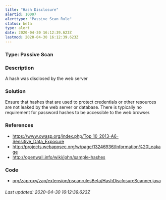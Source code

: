 ```yaml
---
title: "Hash Disclosure"
alertid: 10097
alerttype: "Passive Scan Rule"
status: beta
type: alert
date: 2020-04-30 16:12:39.623Z
lastmod: 2020-04-30 16:12:39.623Z
---
```

### Type: Passive Scan

### Description
A hash was disclosed by the web server

### Solution

Ensure that hashes that are used to protect credentials or other resources are not leaked by the web server or database. There is typically no requirement for password hashes to be accessible to the web browser.      

### References

* https://www.owasp.org/index.php/Top_10_2013-A6-Sensitive_Data_Exposure
* http://projects.webappsec.org/w/page/13246936/Information%20Leakage
* http://openwall.info/wiki/john/sample-hashes

### Code

 * [org/zaproxy/zap/extension/pscanrulesBeta/HashDisclosureScanner.java](https://github.com/zaproxy/zap-extensions/blob/master/addOns/pscanrulesBeta/src/main/java/org/zaproxy/zap/extension/pscanrulesBeta/HashDisclosureScanner.java)

###### Last updated: 2020-04-30 16:12:39.623Z
